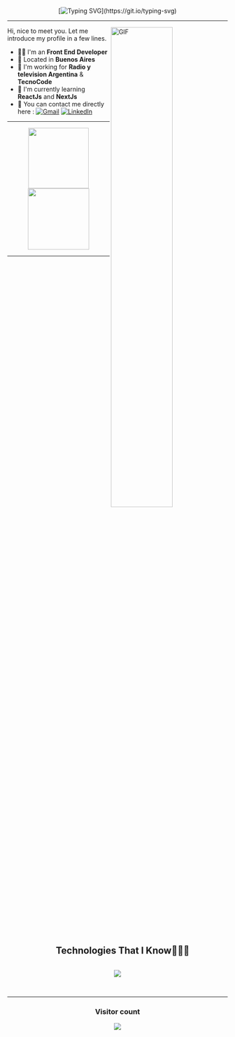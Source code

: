 <!-- ###
![Anurag's github stats](https://github-readme-stats.vercel.app/api?username=ACaminos&show_icons=true&theme=chartreuse-dark&title_color=159E4A&hide=prs)-[![Top Langs](https://github-readme-stats.vercel.app/api/top-langs/?username=ACaminos&layout=compact&bg_color=000000&text_color=FFFFFF&title_color=159E4A&line_height=50)](https://github.com/ACaminos/github-readme-stats)

## ![Visits Badge](https://badges.pufler.dev/visits/ACaminos/ACaminos) -->

<div align="center">

	
 [![Typing SVG](https://readme-typing-svg.demolab.com?font=Jersey+15&size=30&pause=1000&color=42C3B4&background=9D56FF00&center=true&vCenter=true&repeat=false&random=false&width=435&lines=Hi!+everyone+,+i'm+Ariel+Caminos.)](https://git.io/typing-svg)
</div>
<hr>
<img align="right" alt="GIF" src="https://media.giphy.com/media/LmNwrBhejkK9EFP504/giphy.gif" style="width:53%" />
<p width="45%">
Hi, nice to meet you. Let me introduce my profile in a few lines.
  <ul>
    <li>👨‍🔧 I'm an <b>Front End Developer</b></li>
    <li>📍 Located in <b>Buenos Aires</b></li>
    <li>🏢 I'm working for <b>Radio y television Argentina</b> & <b>TecnoCode</b></li>
    <li>🌱 I'm currently learning <b>ReactJs</b> and <b>NextJs</b></li>
    <li>📮 You can contact me directly here : <a href="mailto:caminosariel@gmail.com"><img img src="https://img.shields.io/badge/gmail-%23EA4335.svg?style=plastic&logo=gmail&logoColor=white" alt="Gmail"/></a>
<a href="https://www.linkedin.com/in/acaminos/"><img src="https://img.shields.io/badge/linkedin-%230A66C2.svg?style=plastic&logo=linkedin&logoColor=white" alt="LinkedIn"/></a>
  </ul>
</p>
<hr>
<div align="center">
<img height="138em" src="https://github-readme-streak-stats.herokuapp.com?user=Acaminos&theme=ads-juicy-fresh&hide_border=true&date_format=M%20j%5B%2C%20Y%5D">
<img height="140em" src="https://github-profile-summary-cards.vercel.app/api/cards/profile-details?username=Acaminos&theme=rose_pine">
</div>
<hr>

<div id="user-content-toc">
  <ul align="center">
    <summary><h2 style="display: inline-block">Technologies That I Know👨🏻‍💻</h2></summary>
  </ul>
</div>

<p align="center">
  <a href="https://skillicons.dev">
    <img src="https://skillicons.dev/icons?i=html,js,ts,css,bootstrap,git,gitlab,bash,github,docker,react,redux,figma,vscode,postman" />
  </a>
</p>
<br>
<hr>

<div align="center"> 
  <h3><b>Visitor count</b></h3>
</div>
<p align="center">
  <img src="https://profile-counter.glitch.me/Shwetang550/count.svg" />
</p>
